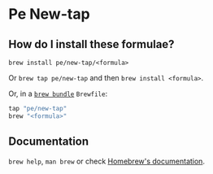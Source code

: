 # Pe New-tap

## How do I install these formulae?

`brew install pe/new-tap/<formula>`

Or `brew tap pe/new-tap` and then `brew install <formula>`.

Or, in a [`brew bundle`](https://github.com/Homebrew/homebrew-bundle) `Brewfile`:

```ruby
tap "pe/new-tap"
brew "<formula>"
```

## Documentation

`brew help`, `man brew` or check [Homebrew's documentation](https://docs.brew.sh).
